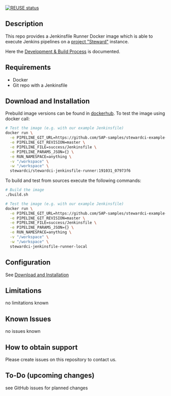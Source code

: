 [![REUSE status](https://api.reuse.software/badge/github.com/SAP/stewardci-jenkinsfilerunner-image)](https://api.reuse.software/info/github.com/SAP/stewardci-jenkinsfilerunner-image)

## Description

This repo provides a Jenkinsfile Runner Docker image which is able
to execute Jenkins pipelines on a [project "Steward"](https://github.com/SAP/stewardci-core) instance.

Here the [Development & Build Process](README-DEV.md) is documented.

## Requirements

- Docker
- Git repo with a Jenkinsfile

## Download and Installation
Prebuild image versions can be found in [dockerhub](https://hub.docker.com/r/stewardci/stewardci-jenkinsfile-runner).
To test the image using docker call:
```sh
# Test the image (e.g. with our example Jenkinsfile)
docker run \
  -e PIPELINE_GIT_URL=https://github.com/SAP-samples/stewardci-example-pipelines \
  -e PIPELINE_GIT_REVISION=master \
  -e PIPELINE_FILE=success/Jenkinsfile \
  -e PIPELINE_PARAMS_JSON={} \
  -e RUN_NAMESPACE=anything \
  -v "/workspace" \
  -w "/workspace" \
  stewardci/stewardci-jenkinsfile-runner:191031_07973f6
```

To build and test from sources execute the following commands:
```sh
# Build the image
./build.sh

# Test the image (e.g. with our example Jenkinsfile)
docker run \
  -e PIPELINE_GIT_URL=https://github.com/SAP-samples/stewardci-example-pipelines \
  -e PIPELINE_GIT_REVISION=master \
  -e PIPELINE_FILE=success/Jenkinsfile \
  -e PIPELINE_PARAMS_JSON={} \
  -e RUN_NAMESPACE=anything \
  -v "/workspace" \
  -w "/workspace" \
  stewardci-jenkinsfile-runner-local
```

## Configuration

See [Download and Installation](#download-and-installation)

## Limitations

no limitations known

## Known Issues

no issues known

## How to obtain support

Please create issues on this repository to contact us.

## To-Do (upcoming changes)

see GitHub issues for planned changes

